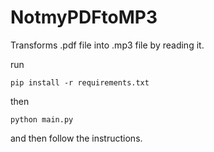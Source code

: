 # NotmyPDFtoMP3
 
 Transforms .pdf file into .mp3 file by reading it.
 
 run 
 
 `pip install -r requirements.txt`
 
 then 
 
 `python main.py`
 
 and then follow the instructions.
